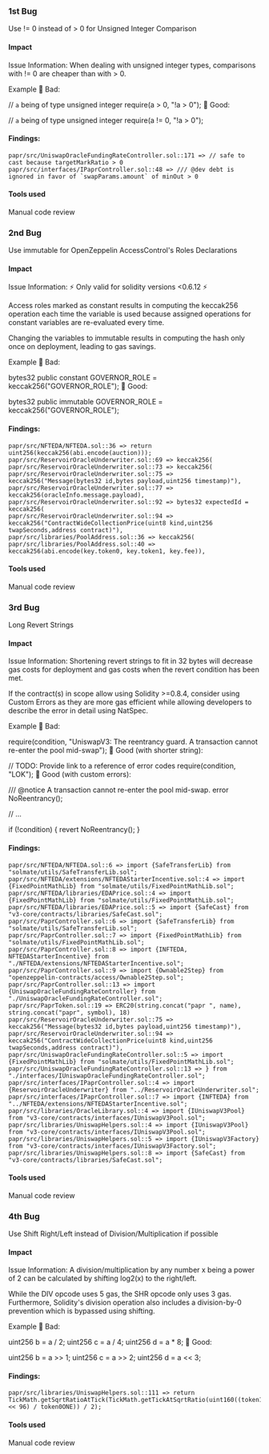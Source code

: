 ### 1st Bug
Use != 0 instead of > 0 for Unsigned Integer Comparison

#### Impact
Issue Information: 
When dealing with unsigned integer types, comparisons with != 0 are cheaper than with > 0.

Example
🤦 Bad:

// `a` being of type unsigned integer
require(a > 0, "!a > 0");
🚀 Good:

// `a` being of type unsigned integer
require(a != 0, "!a > 0");

#### Findings:
```
papr/src/UniswapOracleFundingRateController.sol::171 => // safe to cast because targetMarkRatio > 0
papr/src/interfaces/IPaprController.sol::48 => /// @dev debt is ignored in favor of `swapParams.amount` of minOut > 0
```
#### Tools used
Manual code review

### 2nd Bug
Use immutable for OpenZeppelin AccessControl's Roles Declarations

#### Impact
Issue Information: 
⚡️ Only valid for solidity versions <0.6.12 ⚡️

Access roles marked as constant results in computing the keccak256 operation each time the variable is used because assigned operations for constant variables are re-evaluated every time.

Changing the variables to immutable results in computing the hash only once on deployment, leading to gas savings.

Example
🤦 Bad:

bytes32 public constant GOVERNOR_ROLE = keccak256("GOVERNOR_ROLE");
🚀 Good:

bytes32 public immutable GOVERNOR_ROLE = keccak256("GOVERNOR_ROLE");

#### Findings:
```
papr/src/NFTEDA/NFTEDA.sol::36 => return uint256(keccak256(abi.encode(auction)));
papr/src/ReservoirOracleUnderwriter.sol::69 => keccak256(
papr/src/ReservoirOracleUnderwriter.sol::73 => keccak256(
papr/src/ReservoirOracleUnderwriter.sol::75 => keccak256("Message(bytes32 id,bytes payload,uint256 timestamp)"),
papr/src/ReservoirOracleUnderwriter.sol::77 => keccak256(oracleInfo.message.payload),
papr/src/ReservoirOracleUnderwriter.sol::92 => bytes32 expectedId = keccak256(
papr/src/ReservoirOracleUnderwriter.sol::94 => keccak256("ContractWideCollectionPrice(uint8 kind,uint256 twapSeconds,address contract)"),
papr/src/libraries/PoolAddress.sol::36 => keccak256(
papr/src/libraries/PoolAddress.sol::40 => keccak256(abi.encode(key.token0, key.token1, key.fee)),
```
#### Tools used
Manual code review

### 3rd Bug
Long Revert Strings

#### Impact
Issue Information: 
Shortening revert strings to fit in 32 bytes will decrease gas costs for deployment and gas costs when the revert condition has been met.

If the contract(s) in scope allow using Solidity >=0.8.4, consider using Custom Errors as they are more gas efficient while allowing developers to describe the error in detail using NatSpec.

Example
🤦 Bad:

require(condition, "UniswapV3: The reentrancy guard. A transaction cannot re-enter the pool mid-swap");
🚀 Good (with shorter string):

// TODO: Provide link to a reference of error codes
require(condition, "LOK");
🚀 Good (with custom errors):

/// @notice A transaction cannot re-enter the pool mid-swap.
error NoReentrancy();

// ...

if (!condition) {
    revert NoReentrancy();
}

#### Findings:
```
papr/src/NFTEDA/NFTEDA.sol::6 => import {SafeTransferLib} from "solmate/utils/SafeTransferLib.sol";
papr/src/NFTEDA/extensions/NFTEDAStarterIncentive.sol::4 => import {FixedPointMathLib} from "solmate/utils/FixedPointMathLib.sol";
papr/src/NFTEDA/libraries/EDAPrice.sol::4 => import {FixedPointMathLib} from "solmate/utils/FixedPointMathLib.sol";
papr/src/NFTEDA/libraries/EDAPrice.sol::5 => import {SafeCast} from "v3-core/contracts/libraries/SafeCast.sol";
papr/src/PaprController.sol::6 => import {SafeTransferLib} from "solmate/utils/SafeTransferLib.sol";
papr/src/PaprController.sol::7 => import {FixedPointMathLib} from "solmate/utils/FixedPointMathLib.sol";
papr/src/PaprController.sol::8 => import {INFTEDA, NFTEDAStarterIncentive} from "./NFTEDA/extensions/NFTEDAStarterIncentive.sol";
papr/src/PaprController.sol::9 => import {Ownable2Step} from "openzeppelin-contracts/access/Ownable2Step.sol";
papr/src/PaprController.sol::13 => import {UniswapOracleFundingRateController} from "./UniswapOracleFundingRateController.sol";
papr/src/PaprToken.sol::19 => ERC20(string.concat("papr ", name), string.concat("papr", symbol), 18)
papr/src/ReservoirOracleUnderwriter.sol::75 => keccak256("Message(bytes32 id,bytes payload,uint256 timestamp)"),
papr/src/ReservoirOracleUnderwriter.sol::94 => keccak256("ContractWideCollectionPrice(uint8 kind,uint256 twapSeconds,address contract)"),
papr/src/UniswapOracleFundingRateController.sol::5 => import {FixedPointMathLib} from "solmate/utils/FixedPointMathLib.sol";
papr/src/UniswapOracleFundingRateController.sol::13 => } from "./interfaces/IUniswapOracleFundingRateController.sol";
papr/src/interfaces/IPaprController.sol::4 => import {ReservoirOracleUnderwriter} from "../ReservoirOracleUnderwriter.sol";
papr/src/interfaces/IPaprController.sol::7 => import {INFTEDA} from "../NFTEDA/extensions/NFTEDAStarterIncentive.sol";
papr/src/libraries/OracleLibrary.sol::4 => import {IUniswapV3Pool} from "v3-core/contracts/interfaces/IUniswapV3Pool.sol";
papr/src/libraries/UniswapHelpers.sol::4 => import {IUniswapV3Pool} from "v3-core/contracts/interfaces/IUniswapV3Pool.sol";
papr/src/libraries/UniswapHelpers.sol::5 => import {IUniswapV3Factory} from "v3-core/contracts/interfaces/IUniswapV3Factory.sol";
papr/src/libraries/UniswapHelpers.sol::8 => import {SafeCast} from "v3-core/contracts/libraries/SafeCast.sol";
```
#### Tools used
Manual code review

### 4th Bug
Use Shift Right/Left instead of Division/Multiplication if possible

#### Impact
Issue Information: 
A division/multiplication by any number x being a power of 2 can be calculated by shifting log2(x) to the right/left.

While the DIV opcode uses 5 gas, the SHR opcode only uses 3 gas. Furthermore, Solidity's division operation also includes a division-by-0 prevention which is bypassed using shifting.

Example
🤦 Bad:

uint256 b = a / 2;
uint256 c = a / 4;
uint256 d = a * 8;
🚀 Good:

uint256 b = a >> 1;
uint256 c = a >> 2;
uint256 d = a << 3;

#### Findings:
```
papr/src/libraries/UniswapHelpers.sol::111 => return TickMath.getSqrtRatioAtTick(TickMath.getTickAtSqrtRatio(uint160((token1ONE << 96) / token0ONE)) / 2);
```
#### Tools used
Manual code review